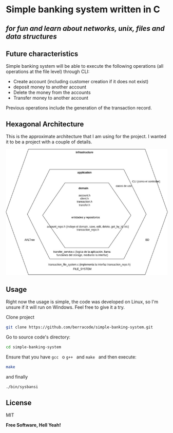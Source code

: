 # Simple banking system written in C
## _for fun and learn about networks, unix, files and data structures_

## Future characteristics

Simple banking system will be able to execute the following operations (all operations at the file level) through CLI:

- Create account (including customer creation if it does not exist)
- deposit money to another account
- Delete the money from the accounts
- Transfer money to another account

Previous operations include the generation of the transaction record.

## Hexagonal Architecture

This is the approximate architecture that I am using for the project. I wanted it to be a project with a couple of details.


![hexagonal](./docs/img/hexagonal-architecture.jpg)


## Usage

Right now the usage is simple, the code was developed on Linux, so I'm unsure if it will run on Windows. Feel free to give it a try.

Clone project

```sh
git clone https://github.com/berracode/simple-banking-system.git
```

Go to source code's directory:


```sh
cd simple-banking-system
```

Ensure that you have  `gcc ` o  `g++ ` and  `make ` and then execute:

```sh
make
```

and finally

```sh
./bin/sysbansi
```


## License

MIT

**Free Software, Hell Yeah!**